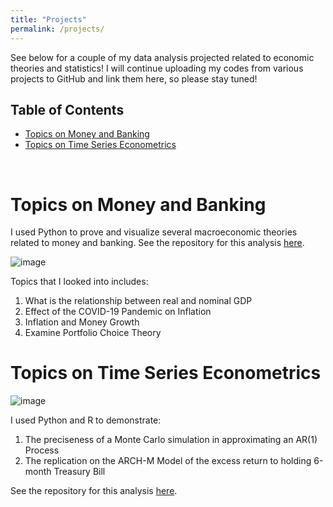 ```yaml
---
title: "Projects"
permalink: /projects/
---
```


See below for a couple of my data analysis projected related to economic theories and statistics! I will continue uploading my codes from various projects to GitHub and link them here, so please stay tuned! 

## Table of Contents
- [Topics on Money and Banking](#topics-on-money-and-banking)
- [Topics on Time Series Econometrics](#topics-on-time-series-econometrics)

<br>

# Topics on Money and Banking
I used Python to prove and visualize several macroeconomic theories related to money and banking. See the repository for this analysis [here](https://github.com/kshao19/Money_and_Banking_Analysis).

![image](https://github.com/user-attachments/assets/3eba1a8f-83e1-4a1f-a828-f57c2b8f15b2)

Topics that I looked into includes:
  1. What is the relationship between real and nominal GDP
  2. Effect of the COVID-19 Pandemic on Inflation
  3. Inflation and Money Growth
  4. Examine Portfolio Choice Theory

# Topics on Time Series Econometrics

![image](https://github.com/user-attachments/assets/27e56523-37cc-408e-adea-94a942a6b346)

I used Python and R to demonstrate:
  1. The preciseness of a Monte Carlo simulation in approximating an AR(1) Process
  2. The replication on the ARCH-M Model of the excess return to holding 6-month Treasury Bill

See the repository for this analysis [here](https://github.com/kshao19/time_series_econometrics).

